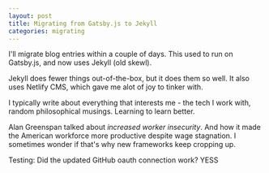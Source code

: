 ```yaml
---
layout: post
title: Migrating from Gatsby.js to Jekyll
categories: migrating
---
```

I'll migrate blog entries within a couple of days. This used to run on Gatsby.js, and now uses Jekyll (old skewl).

Jekyll does fewer things out-of-the-box, but it does them so well. It also uses Netlify CMS, which gave me alot of joy to tinker with. 

I typically write about everything that interests me - the tech I work with, random philosophical musings. Learning to learn better.

Alan Greenspan talked about *increased worker insecurity*. And how it made the American workforce more productive despite wage stagnation. I sometimes wonder if that's why new frameworks keep cropping up.

Testing: Did the updated GitHub oauth connection work? YESS